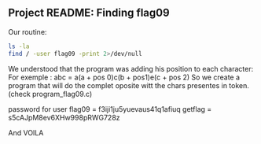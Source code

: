 ## Project README: Finding flag09

Our routine: 
```bash
ls -la
find / -user flag09 -print 2>/dev/null
```

We understood that the program was adding his position to each character:
For exemple : abc = a(a + pos 0)c(b + pos1)e(c + pos 2)
So we create a program that will do the complet oposite witt the chars presentes in token. (check program_flag09.c)

password for user flag09 = f3iji1ju5yuevaus41q1afiuq
getflag = s5cAJpM8ev6XHw998pRWG728z

And VOILA
